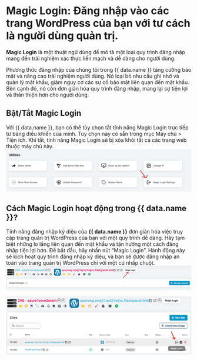 # Magic Login: Đăng nhập vào các trang WordPress của bạn với tư cách là người dùng quản trị.

**Magic Login** là một thuật ngữ dùng để mô tả một loại quy trình đăng nhập mang đến trải nghiệm xác thực liền mạch và dễ dàng cho người dùng.

Phương thức đăng nhập của chúng tôi trong {{ data.name }} tăng cường bảo mật và nâng cao trải nghiệm người dùng. Nó loại bỏ nhu cầu ghi nhớ và quản lý mật khẩu, giảm nguy cơ các sự cố bảo mật liên quan đến mật khẩu. Bên cạnh đó, nó còn đơn giản hóa quy trình đăng nhập, mang lại sự tiện lợi và thân thiện hơn cho người dùng.

## Bật/Tắt Magic Login

Với {{ data.name }}, bạn có thể tùy chọn tắt tính năng Magic Login trực tiếp từ bảng điều khiển của mình. Tùy chọn này có sẵn trong mục Máy chủ > Tiện ích. Khi tắt, tính năng Magic Login sẽ bị xóa khỏi tất cả các trang web thuộc máy chủ này.
![](../../images/docs/vi/tutorial/magic-login/server-magic-login-enable.png)

## Cách Magic Login hoạt động trong {{ data.name }}?

Tính năng đăng nhập kỳ diệu của **{{ data.name }}** đơn giản hóa việc truy cập trang quản trị WordPress của bạn với một quy trình dễ dàng. Hãy tạm biệt những lo lắng liên quan đến mật khẩu và tận hưởng một cách đăng nhập tiện lợi hơn. Để bắt đầu, hãy nhấn nút “Magic Login”. Hành động này sẽ kích hoạt quy trình đăng nhập kỳ diệu, và bạn sẽ được đăng nhập an toàn vào trang quản trị WordPress chỉ với một cú nhấp chuột.
![](../../images/docs/vi/tutorial/magic-login/site-magic-login.png)

![](../../images/docs/vi/tutorial/magic-login/sitelist-magic-login.png)
